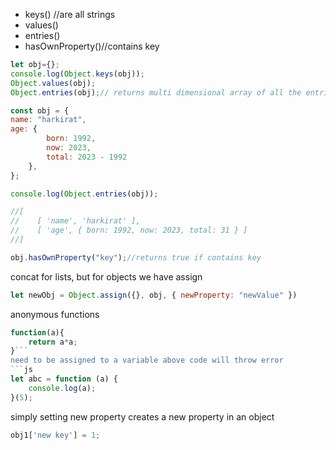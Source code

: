 - keys() //are all strings
- values()
- entries()
- hasOwnProperty()//contains key
```js
let obj={};
console.log(Object.keys(obj));
Object.values(obj);
Object.entries(obj);// returns multi dimensional array of all the entries

const obj = {
name: "harkirat",
age: {
        born: 1992,
        now: 2023,
        total: 2023 - 1992
    },
};

console.log(Object.entries(obj));

//[
//    [ 'name', 'harkirat' ],
//    [ 'age', { born: 1992, now: 2023, total: 31 } ]
//]

obj.hasOwnProperty("key");//returns true if contains key 
```
concat for lists, but for objects we have assign
```js
let newObj = Object.assign({}, obj, { newProperty: "newValue" })
```
anonymous functions
```js
function(a){
    return a*a;
}```
need to be assigned to a variable above code will throw error
```js
let abc = function (a) {
    console.log(a);
}(5);
```
simply setting new property creates a new property in an object
```js
obj1['new key'] = 1;
```

